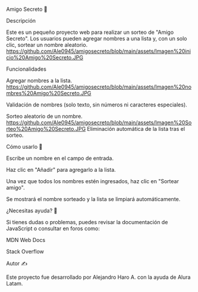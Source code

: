 Amigo Secreto 🎁

Descripción

Este es un pequeño proyecto web para realizar un sorteo de "Amigo Secreto". Los usuarios pueden agregar nombres a una lista y, con un solo clic, sortear un nombre aleatorio.
https://github.com/Ale0945/amigosecreto/blob/main/assets/Imagen%20inicio%20Amigo%20Secreto.JPG

Funcionalidades

Agregar nombres a la lista.
https://github.com/Ale0945/amigosecreto/blob/main/assets/Imagen%20nombres%20Amigo%20Secreto.JPG

Validación de nombres (solo texto, sin números ni caracteres especiales).

Sorteo aleatorio de un nombre.
https://github.com/Ale0945/amigosecreto/blob/main/assets/Imagen%20Sorteo%20Amigo%20Secreto.JPG
Eliminación automática de la lista tras el sorteo.

Cómo usarlo 🚀

Escribe un nombre en el campo de entrada.

Haz clic en "Añadir" para agregarlo a la lista.

Una vez que todos los nombres estén ingresados, haz clic en "Sortear amigo".

Se mostrará el nombre sorteado y la lista se limpiará automáticamente.



¿Necesitas ayuda? 🤔

Si tienes dudas o problemas, puedes revisar la documentación de JavaScript o consultar en foros como:

MDN Web Docs

Stack Overflow

Autor ✍️

Este proyecto fue desarrollado por Alejandro Haro A. con la ayuda de Alura Latam.

